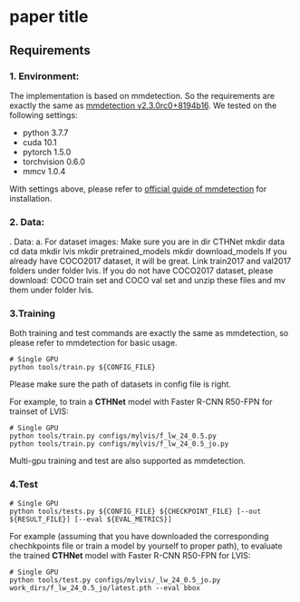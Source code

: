 # paper title
## Requirements
### 1. Environment:
The implementation is based on mmdetection. So the requirements are exactly the same as [mmdetection v2.3.0rc0+8194b16](https://github.com/open-mmlab/mmdetection/tree/v2.3.0). We tested on the following settings:

- python 3.7.7
- cuda 10.1
- pytorch 1.5.0 
- torchvision 0.6.0
- mmcv 1.0.4

With settings above, please refer to [official guide of mmdetection](https://github.com/open-mmlab/mmdetection/blob/v2.3.0/docs/install.md) for installation.
### 2. Data:
. Data:
a. For dataset images:
Make sure you are in dir CTHNet
mkdir data
cd data
mkdir lvis
mkdir pretrained_models
mkdir download_models
If you already have COCO2017 dataset, it will be great. Link train2017 and val2017 folders under folder lvis.
If you do not have COCO2017 dataset, please download: COCO train set and COCO val set and unzip these files and mv them under folder lvis.

### 3.Training

Both training and test commands are exactly the same as mmdetection, so please refer to mmdetection for basic usage.
```train
# Single GPU
python tools/train.py ${CONFIG_FILE}
```
Please make sure the path of datasets in config file is right.  

For example, to train a **CTHNet** model with Faster R-CNN R50-FPN for trainset of LVIS:
```train
# Single GPU
python tools/train.py configs/mylvis/f_lw_24_0.5.py 
python tools/train.py configs/mylvis/f_lw_24_0.5_jo.py 
``` 
Multi-gpu training and test are also supported as mmdetection.

### 4.Test
```test
# Single GPU
python tools/tests.py ${CONFIG_FILE} ${CHECKPOINT_FILE} [--out ${RESULT_FILE}] [--eval ${EVAL_METRICS}]
 ```
 
For example (assuming that you have downloaded the corresponding chechkpoints file or train a model by yourself to proper path), to evaluate the trained **CTHNet** model with Faster R-CNN R50-FPN for LVIS:
```test
# Single GPU
python tools/test.py configs/mylvis/_lw_24_0.5_jo.py work_dirs/f_lw_24_0.5_jo/latest.pth --eval bbox
 ```

